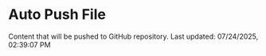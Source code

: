 # Auto Push File

Content that will be pushed to GitHub repository.
Last updated: 07/24/2025, 02:39:07 PM